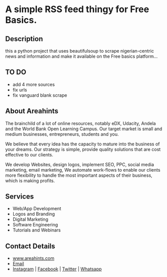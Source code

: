 # A simple RSS feed thingy for Free Basics.

Description
--
this a python project that uses beautifulsoup to scrape nigerian-centric news and information and make it available on the Free basics platform...

TO DO
--
- add 4 more sources
- fix urls
- fix vanguard blank scrape


About Areahints
--

The brainchild of a lot of online resources, notably eDX, Udacity, Andela and the World Bank Open Learning Campus. Our target market is small and medium businesses, entrepreneurs, students and you.
 
We believe that every idea has the capacity to mature into the business of your dreams. Our strategy is simple, provide quality solutions that are cost effective to our clients.

We develop Websites, design logos, implement SEO, PPC, social media marketing, email marketing, We automate work-flows to enable our clients more flexibility to handle the most important aspects of their business, which is making profits.

Services
--

+ Web/App Development
+ Logos and Branding
+ Digital Marketing
+ Software Engineering
+ Tutorials and Webinars


Contact Details
--

+ www.areahints.com
+ [Email](areahints@gmail.com)
+ [Instagram](instagram.com/areahintsng) | [Facebook](facebook.com/areahintsng) | [Twitter](twitter.com/areahintsng) | [Whatsapp ](tel:+2349096484348)
